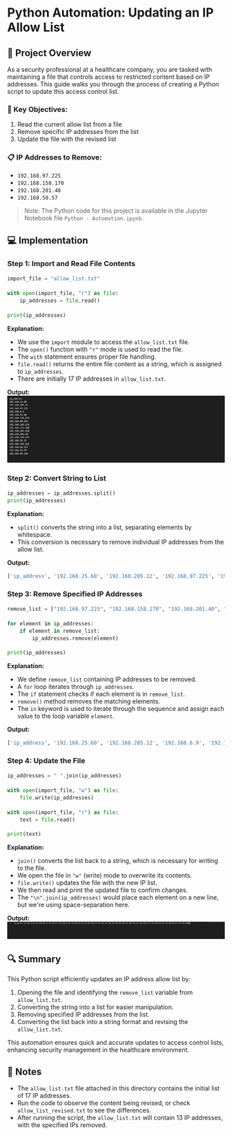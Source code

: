 # Python Automation: Updating an IP Allow List

## 🎯 Project Overview

As a security professional at a healthcare company, you are tasked with maintaining a file that controls access to restricted content based on IP addresses. This guide walks you through the process of creating a Python script to update this access control list.

### 🔑 Key Objectives:
1. Read the current allow list from a file
2. Remove specific IP addresses from the list
3. Update the file with the revised list

### 📋 IP Addresses to Remove:
- `192.168.97.225`
- `192.168.158.170`
- `192.168.201.40`
- `192.168.58.57`

> Note: The Python code for this project is available in the Jupyter Notebook file `Python - Automation.ipynb`.

## 💻 Implementation

### Step 1: Import and Read File Contents

```python
import_file = "allow_list.txt"

with open(import_file, "r") as file:
    ip_addresses = file.read()

print(ip_addresses)
```

**Explanation:**
- We use the `import` module to access the `allow_list.txt` file.
- The `open()` function with `"r"` mode is used to read the file.
- The `with` statement ensures proper file handling.
- `file.read()` returns the entire file content as a string, which is assigned to `ip_addresses`.
- There are initially 17 IP addresses in `allow_list.txt`.

**Output:**
![File Content](https://raw.githubusercontent.com/alanslzrr/cybersecurity-lab/main/assets/8.1A.png)

### Step 2: Convert String to List

```python
ip_addresses = ip_addresses.split()
print(ip_addresses)
```

**Explanation:**
- `split()` converts the string into a list, separating elements by whitespace.
- This conversion is necessary to remove individual IP addresses from the allow list.

**Output:**
```python
['ip_address', '192.168.25.60', '192.168.205.12', '192.168.97.225', '192.168.6.9', '192.168.52.90', '192.168.158.170', '192.168.90.124', '192.168.186.176', '192.168.133.188', '192.168.203.198', '192.168.201.40', '192.168.218.219', '192.168.52.37', '192.168.156.224', '192.168.60.153', '192.168.58.57', '192.168.69.116']
```

### Step 3: Remove Specified IP Addresses

```python
remove_list = ["192.168.97.225", "192.168.158.170", "192.168.201.40", "192.168.58.57"]

for element in ip_addresses:
    if element in remove_list:
        ip_addresses.remove(element)

print(ip_addresses)
```

**Explanation:**
- We define `remove_list` containing IP addresses to be removed.
- A `for` loop iterates through `ip_addresses`.
- The `if` statement checks if each element is in `remove_list`.
- `remove()` method removes the matching elements.
- The `in` keyword is used to iterate through the sequence and assign each value to the loop variable `element`.

**Output:**
```python
['ip_address', '192.168.25.60', '192.168.205.12', '192.168.6.9', '192.168.52.90', '192.168.90.124', '192.168.186.176', '192.168.133.188', '192.168.203.198', '192.168.218.219', '192.168.52.37', '192.168.156.224', '192.168.60.153', '192.168.69.116']
```

### Step 4: Update the File

```python
ip_addresses = " ".join(ip_addresses)

with open(import_file, "w") as file:
    file.write(ip_addresses)

with open(import_file, "r") as file:
    text = file.read()

print(text)
```

**Explanation:**
- `join()` converts the list back to a string, which is necessary for writing to the file.
- We open the file in `"w"` (write) mode to overwrite its contents.
- `file.write()` updates the file with the new IP list.
- We then read and print the updated file to confirm changes.
- The `"\n".join(ip_addresses)` would place each element on a new line, but we're using space-separation here.

**Output:**
![Updated File Content](https://raw.githubusercontent.com/alanslzrr/cybersecurity-lab/main/assets/8.1B.png)

## 🔍 Summary

This Python script efficiently updates an IP address allow list by:
1. Opening the file and identifying the `remove_list` variable from `allow_list.txt`.
2. Converting the string into a list for easier manipulation.
3. Removing specified IP addresses from the list.
4. Converting the list back into a string format and revising the `allow_list.txt`.

This automation ensures quick and accurate updates to access control lists, enhancing security management in the healthcare environment.

## 📌 Notes
- The `allow_list.txt` file attached in this directory contains the initial list of 17 IP addresses.
- Run the code to observe the content being revised, or check `allow_list_revised.txt` to see the differences.
- After running the script, the `allow_list.txt` will contain 13 IP addresses, with the specified IPs removed.